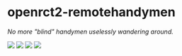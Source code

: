# openrct2-remotehandymen

*No more "blind" handymen uselessly wandering around.*

![](https://img.shields.io/badge/type-remote-important?logo=applearcade&style=flat-square) ![](https://img.shields.io/badge/language-Typescript-3178C6?logo=typescript&style=flat-square) ![](https://img.shields.io/badge/version-still--in--development-inactive?logo=visualstudiocode&style=flat-square) ![](https://img.shields.io/badge/license-MIT-informational?logo=microsoftword&style=flat-square)